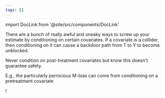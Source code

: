 ```yaml
---
tags: []
---
```


import DocLink from '@site/src/components/DocLink'

There are a bunch of really awful and sneaky ways to screw up your estimate by conditioning on certain covariates. If a covariate is a collider, then conditioning on it can cause a backdoor path from T to Y to become unblocked.

Never condition on post-treatment covariates but know this doesn't guarantee safety.

E.g., the particularly pernicious M-bias can come from conditioning on a pretreatment covariate

!<DocLink to="Pasted image 20211006012036.png"/>